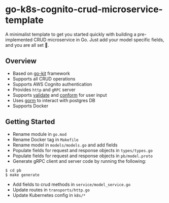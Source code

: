 # go-k8s-cognito-crud-microservice-template

A minimalist template to get you started quickly with building a pre-implemented CRUD microservice in Go. 
Just add your model specific fields, and you are all set :rocket:.

## Overview

- Based on [go-kit](https://github.com/go-kit/kit) framework
- Supports all CRUD operations
- Supports AWS Cognito authentication
- Provides `http` and `gRPC` server
- Supports [validate](https://github.com/go-playground/validator) and [conform](https://github.com/leebenson/conform) for user input
- Uses [gorm](https://github.com/go-gorm/gorm) to interact with postgres DB
- Supports Docker

## Getting Started

- Rename module in `go.mod`
- Rename Docker tag in `Makefile`
- Rename model in `models/models.go` and add fields
- Populate fields for request and response objects in `types/types.go`
- Populate fields for request and response objects in `pb/model.proto`
- Generate gRPC client and server code by running the following:
```shell
$ cd pb
$ make generate
```
- Add fields to crud methods in `service/model_service.go`
- Update routes in `transports/http.go`
- Update Kubernetes config in `k8s/*`
